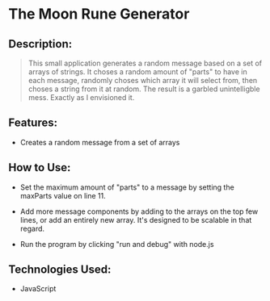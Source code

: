 The Moon Rune Generator
=======================

Description: 
------------

> This small application generates a random message based on a set of arrays of strings. It choses a random amount of "parts" to have in each message, randomly choses which array it will select from, then choses a string from it at random. The result is a garbled unintelligble mess. Exactly as I envisioned it. 

Features:
------------
- Creates a random message from a set of arrays

How to Use:
------------
- Set the maximum amount of "parts" to a message by setting the maxParts value on line 11.

- Add more message components by adding to the arrays on the top few lines, or add an entirely new array. It's designed to be scalable in that regard.

- Run the program by clicking "run and debug" with node.js

Technologies Used:
------------

- JavaScript